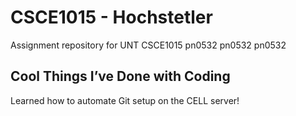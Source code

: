 # CSCE1015 - Hochstetler
Assignment repository for UNT CSCE1015
pn0532
pn0532
pn0532
## Cool Things I’ve Done with Coding
Learned how to automate Git setup on the CELL server!
